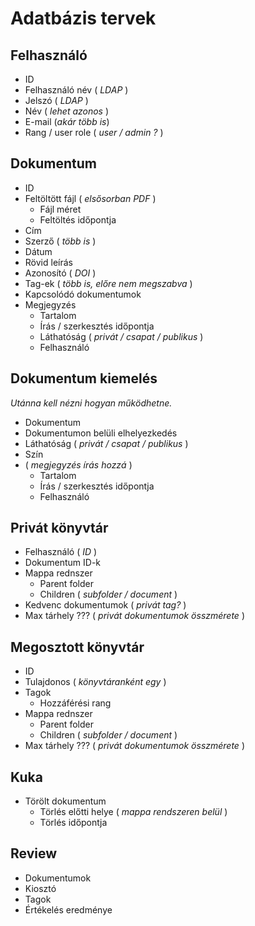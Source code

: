 # **Adatbázis tervek**

## **Felhasználó**
- ID
- Felhasználó név ( *LDAP* )
- Jelszó ( *LDAP* )
- Név ( *lehet azonos* )
- E-mail (*akár több is*)
- Rang / user role ( *user / admin ?* )

## **Dokumentum**
- ID
- Feltöltött fájl ( *elsősorban PDF* )
    - Fájl méret
    - Feltöltés időpontja
- Cím
- Szerző ( *több is* )
- Dátum
- Rövid leírás
- Azonosító ( *DOI* )
- Tag-ek ( *több is, előre nem megszabva* )
- Kapcsolódó dokumentumok
- Megjegyzés
    - Tartalom
    - Írás / szerkesztés időpontja
    - Láthatóság ( *privát / csapat / publikus* )
    - Felhasználó

## **Dokumentum kiemelés**
*Utánna kell nézni hogyan működhetne.*
- Dokumentum
- Dokumentumon belüli elhelyezkedés
- Láthatóság ( *privát / csapat / publikus* )
- Szín
- ( *megjegyzés írás hozzá* )
    - Tartalom
    - Írás / szerkesztés időpontja
    - Felhasználó

## **Privát könyvtár**
- Felhasználó ( *ID* )
- Dokumentum ID-k
- Mappa rednszer
    - Parent folder
    - Children ( *subfolder / document* )
- Kedvenc dokumentumok ( *privát tag?* )
- Max tárhely ??? ( *privát dokumentumok összmérete* )

## **Megosztott könyvtár**
- ID
- Tulajdonos ( *könyvtáranként egy* )
- Tagok
    - Hozzáférési rang
- Mappa rednszer
    - Parent folder
    - Children ( *subfolder / document* )
- Max tárhely ??? ( *privát dokumentumok összmérete* )

## **Kuka**
- Törölt dokumentum
    - Törlés előtti helye ( *mappa rendszeren belül* )
    - Törlés időpontja

## **Review**
- Dokumentumok
- Kiosztó
- Tagok
- Értékelés eredménye